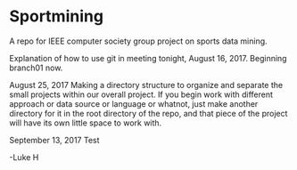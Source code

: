 
# Sportmining
A repo for IEEE computer society group project on sports data mining.

Explanation of how to use git in meeting tonight, August 16, 2017.
Beginning branch01 now.


August 25, 2017
Making a directory structure to organize and separate the small projects within our overall project.
If you begin work with different approach or data source or language or whatnot, just make another directory for it in the root directory of the repo, and that piece of the project will have its own little space to work with. 

September 13, 2017 Test

-Luke H
